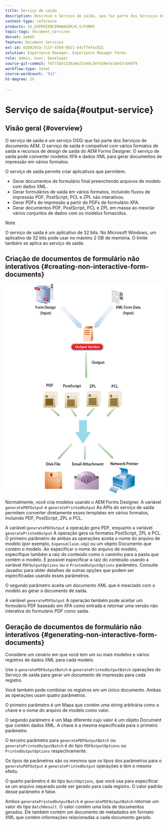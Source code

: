 ```yaml
---
title: Serviço de saída
description: Descreve o Serviço de saída, que faz parte dos Serviços de documento AEM
content-type: reference
products: SG_EXPERIENCEMANAGER/6.5/FORMS
topic-tags: document_services
docset: aem65
feature: Document Services
exl-id: 82b0293a-711f-4769-9b11-b4cff4fec021
solution: Experience Manager, Experience Manager Forms
role: Admin, User, Developer
source-git-commit: f6771bd1338a4e27a48c3efd39efe18e57cb98f9
workflow-type: tm+mt
source-wordcount: '511'
ht-degree: 1%

---
```


# Serviço de saída{#output-service}

## Visão geral {#overview}

O serviço de saída é um serviço OSGi que faz parte dos Serviços de documento AEM. O serviço de saída é compatível com vários formatos de saída e recursos de design de saída do AEM Forms Designer. O serviço de saída pode converter modelos XFA e dados XML para gerar documentos de impressão em vários formatos.

O serviço de saída permite criar aplicativos que permitem:

* Gerar documentos de formulário final preenchendo arquivos de modelo com dados XML.
* Gerar formulários de saída em vários formatos, incluindo fluxos de impressão PDF, PostScript, PCL e ZPL não interativos.
* Gerar PDFs de impressão a partir de PDFs de formulário XFA.
* Gerar documentos PDF, PostScript, PCL e ZPL em massa ao mesclar vários conjuntos de dados com os modelos fornecidos.

>[!NOTE]
>
>O serviço de saída é um aplicativo de 32 bits. No Microsoft Windows, um aplicativo de 32 bits pode usar no máximo 2 GB de memória. O limite também se aplica ao serviço de saída.

## Criação de documentos de formulário não interativos {#creating-non-interactive-form-documents}

![uso de output_modified](assets/usingoutput_modified.png)

Normalmente, você cria modelos usando o AEM Forms Designer. A variável `generatePDFOutput` e `generatePrintedOutput` As APIs do serviço de saída permitem converter diretamente esses templates em vários formatos, incluindo PDF, PostScript, ZPL e PCL.

A variável `generatePDFOutput` a operação gera PDF, enquanto a variável `generatePrintedOutput` A operação gera os formatos PostScript, ZPL e PCL. O primeiro parâmetro de ambas as operações aceita o nome do arquivo de modelo (por exemplo, `ExpenseClaim.xdp`) ou um objeto Documento que contém o modelo. Ao especificar o nome do arquivo de modelo, especifique também a raiz do conteúdo como o caminho para a pasta que contém o modelo. É possível especificar a raiz do conteúdo usando a variável `PDFOutputOptions` ou o `PrintedOutputOptions` parâmetro. Consulte Javadoc para obter detalhes de outras opções que podem ser especificadas usando esses parâmetros.

O segundo parâmetro aceita um documento XML que é mesclado com o modelo ao gerar o documento de saída.

A variável `generatePDFOutput` A operação também pode aceitar um formulário PDF baseado em XFA como entrada e retornar uma versão não interativa do formulário PDF como saída.

## Geração de documentos de formulário não interativos {#generating-non-interactive-form-documents}

Considere um cenário em que você tem um ou mais modelos e vários registros de dados XML para cada modelo.

Use o `generatePDFOutputBatch` e `generatePrintedOutputBatch` operações do Serviço de saída para gerar um documento de impressão para cada registro.

Você também pode combinar os registros em um único documento. Ambas as operações usam quatro parâmetros.

O primeiro parâmetro é um Mapa que contém uma string arbitrária como a chave e o nome do arquivo de modelo como valor.

O segundo parâmetro é um Map diferente cujo valor é um objeto Document que contém dados XML. A chave é a mesma especificada para o primeiro parâmetro.

O terceiro parâmetro para `generatePDFOutputBatch` ou `generatePrintedOutputBatch` é do tipo `PDFOutputOptions` ou `PrintedOutputOptions` respectivamente.

Os tipos de parâmetros são os mesmos que os tipos dos parâmetros para o `generatePDFOutput` e `generatePrintedOutput` operações e têm o mesmo efeito.

O quarto parâmetro é do tipo `BatchOptions`, que você usa para especificar se um arquivo separado pode ser gerado para cada registro. O valor padrão desse parâmetro é false.

Ambos `generatePrintedOutputBatch` e `generatePDFOutputBatch` retornar um valor do tipo `BatchResult`. O valor contém uma lista de documentos gerados. Ele também contém um documento de metadados em formato XML que contém informações relacionadas a cada documento gerado.
